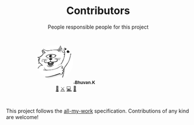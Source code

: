 <div align="center">
 <h1> Contributors </h1>
  People responsible people for this project
</div>
<br />

<style>
.contributor{
  max-width: 280px;
  width: 100%;
  height: auto;
  margin: 8px;
  padding: 16px;
  border-radius: 12px;
  background-color: var(--vp-c-bg-soft);
}

.contributor img{
  margin-bottom: 8px;
  width: 100px;
  border-radius: 50%;
}

  </style>

<div align="center" style="display: flex; flex-wrap:wrap;">
  <div class="contributor">
    <a href="https://github.com/Karroat">
      <img src="https://raw.githubusercontent.com/pancakehub/Readme/main/assets/images/oneeyecat.jpg" width="100px" alt="Bhuvan Kandhi">
      <sub><b>Bhuvan.K</b></sub>
    </a>
    <br />
    <a href="https://drive.google.com/file/d/1iWBi0xr7kVKRVHIq_VzObEXem9PCLxU-/view?usp=sharing" title="Resume">📄</a> 
    <a href="https://x.com/BhuvanchandaraK" title="Twitter">⚔️</a> 
    <a href="https://www.linkedin.com/in/bhuvankandhi/" title="Linkedin">💻</a>
    <a href="mailto:bhuvankandhi2002@gmail.com" title="Email">📧</a>
  </div>
</div>

This project follows the [all-my-work](https://github.com/Karroat) specification. Contributions of any kind are welcome!
